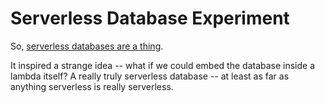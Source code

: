 # Serverless Database Experiment

So, [serverless databases are a thing](https://aws.amazon.com/rds/aurora/serverless/).

It inspired a strange idea -- what if we could embed the database inside a lambda itself? A really truly serverless database -- at least as far as anything serverless is really serverless.

